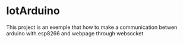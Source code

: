 # IotArduino
This project is an exemple that how to make a communication betwen arduino with esp8266 and webpage through websocket
